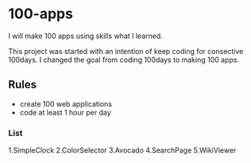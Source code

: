 # 100-apps

I will make 100 apps using skills what I learned. 

This project was started with an intention of keep coding for consective 100days. I changed the goal from coding 100days to making 100 apps. 


## Rules 
- create 100 web applications 
- code at least 1 hour per day


### List 
1.SimpleClock
2.ColorSelector
3.Avocado
4.SearchPage
5.WikiViewer
